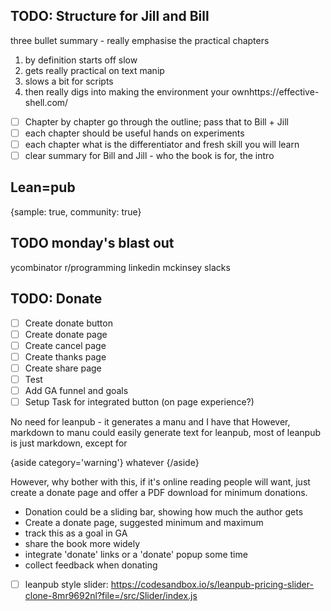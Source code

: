 ## TODO: Structure for Jill and Bill

three bullet summary - really emphasise the practical chapters
1. by definition starts off slow
2. gets really practical on text manip
3. slows a bit for scripts
4. then really digs into making the environment your ownhttps://effective-shell.com/

- [ ] Chapter by chapter go through the outline; pass that to Bill + Jill
- [ ] each chapter should be useful hands on experiments
- [ ] each chapter what is the differentiator and fresh skill you will learn
- [ ] clear summary for Bill and Jill - who the book is for, the intro

## Lean=pub


{sample: true, community: true}

## TODO monday's blast out

ycombinator
r/programming
linkedin
mckinsey slacks

## TODO: Donate

- [ ] Create donate button
- [ ] Create donate page
- [ ] Create cancel page
- [ ] Create thanks page
- [ ] Create share page
- [ ] Test
- [ ] Add GA funnel and goals
- [ ] Setup Task for integrated button (on page experience?)

No need for leanpub - it generates a manu and I have that
However, markdown to manu could easily generate text for leanpub, most of leanpub is just markdown, except for 

{aside category='warning'}
whatever
{/aside}

However, why bother with this, if it's online reading people will want, just create a donate page and offer a PDF download for minimum donations.

- Donation could be a sliding bar, showing how much the author gets
- Create a donate page, suggested minimum and maximum
- track this as a goal in GA
- share the book more widely
- integrate 'donate' links or a 'donate' popup some time
- collect feedback when donating
- [ ] leanpub style slider: https://codesandbox.io/s/leanpub-pricing-slider-clone-8mr9692nl?file=/src/Slider/index.js
